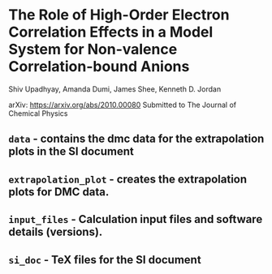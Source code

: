# The Role of High-Order Electron Correlation Effects in a Model System for Non-valence Correlation-bound Anions
Shiv Upadhyay, Amanda Dumi, James Shee, Kenneth D. Jordan

arXiv: https://arxiv.org/abs/2010.00080
Submitted to The Journal of Chemical Physics

## `data` - contains the dmc data for the extrapolation plots in the SI document
## `extrapolation_plot` - creates the extrapolation plots for DMC data.
## `input_files` - Calculation input files and software details (versions).
## `si_doc` - TeX files for the SI document
